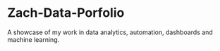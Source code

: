 # Zach-Data-Porfolio
A showcase of my work in data analytics, automation, dashboards and machine learning.
